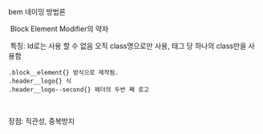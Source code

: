 bem 네이밍 방법론

​	Block Element Modifier의 약자

​	특징: Id로는 사용 할 수 없음 오직 class명으로만 사용, 태그 당 하나의 class만을 사용함

```
.block__element{} 방식으로 제작됨.
.header__logo{} 식
.header__logo--second{} 헤더의 두번 째 로고
```

​	

장점: 직관성, 중복방지

